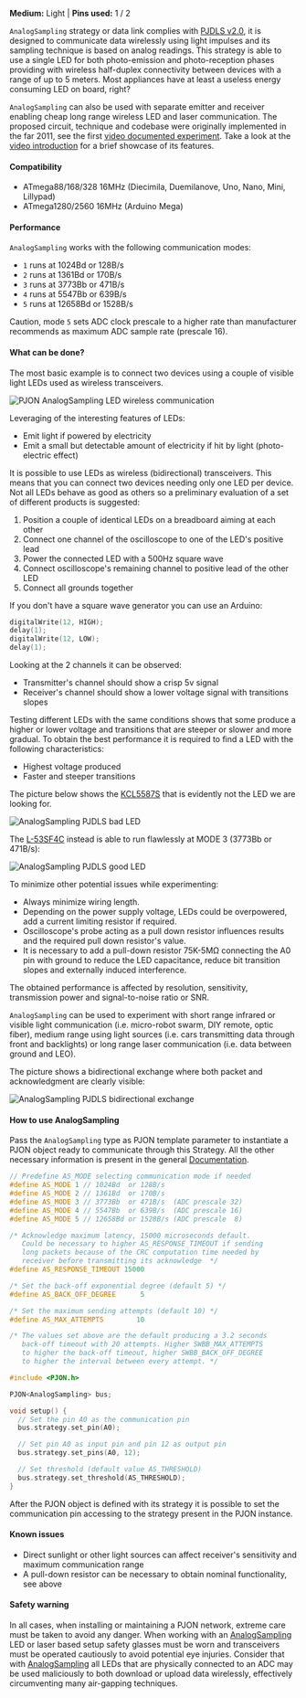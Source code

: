 
**Medium:** Light |
**Pins used:** 1 / 2

`AnalogSampling` strategy or data link complies with [PJDLS v2.0](/src/strategies/AnalogSampling/specification/PJDLS-specification-v2.0.md), it is designed to communicate data wirelessly using light impulses and its sampling technique is based on analog readings. This strategy is able to use a single LED for both photo-emission and photo-reception phases providing with wireless half-duplex connectivity between devices with a range of up to 5 meters. Most appliances have at least a useless energy consuming LED on board, right?

`AnalogSampling` can also be used with separate emitter and receiver enabling cheap long range wireless LED and laser communication. The proposed circuit, technique and codebase were originally implemented in the far 2011, see the first [video documented experiment](https://www.youtube.com/watch?v=-Ul2j6ixbmE). Take a look at the [video introduction](https://www.youtube.com/watch?v=yIncPe8OPpg) for a brief showcase of its features.

#### Compatibility
- ATmega88/168/328 16MHz (Diecimila, Duemilanove, Uno, Nano, Mini, Lillypad)
- ATmega1280/2560 16MHz (Arduino Mega)

#### Performance
`AnalogSampling` works with the following communication modes:
- `1` runs at 1024Bd or 128B/s
- `2` runs at 1361Bd or 170B/s
- `3` runs at 3773Bb or 471B/s
- `4` runs at 5547Bb or 639B/s
- `5` runs at 12658Bd or 1528B/s

Caution, mode `5` sets ADC clock prescale to a higher rate than manufacturer recommends as maximum ADC sample rate (prescale 16).

#### What can be done?
The most basic example is to connect two devices using a couple of visible light LEDs used as wireless transceivers.

![PJON AnalogSampling LED wireless communication](http://www.pjon.org/assets/images/PJON-AnalogSampling-half-duplex-led-communication.png)

Leveraging of the interesting features of LEDs:
- Emit light if powered by electricity
- Emit a small but detectable amount of electricity if hit by light (photo-electric effect)

It is possible to use LEDs as wireless (bidirectional) transceivers. This means that you can connect two devices needing only one LED per device. Not all LEDs behave as good as others so a preliminary evaluation of a set of different products is suggested:

1. Position a couple of identical LEDs on a breadboard aiming at each other
2. Connect one channel of the oscilloscope to one of the LED's positive lead
3. Power the connected LED with a 500Hz square wave
4. Connect oscilloscope's remaining channel to positive lead of the other LED
5. Connect all grounds together

If you don't have a square wave generator you can use an Arduino:
```cpp
digitalWrite(12, HIGH);
delay(1);
digitalWrite(12, LOW);
delay(1);
```

Looking at the 2 channels it can be observed:

- Transmitter's channel should show a crisp 5v signal
- Receiver's channel should show a lower voltage signal with transitions slopes

Testing different LEDs with the same conditions shows that some produce a higher or lower voltage and transitions that are steeper or slower and more gradual. To obtain the best performance it is required to find a LED with the following characteristics:
- Highest voltage produced
- Faster and steeper transitions

The picture below shows the [KCL5587S](https://datasheet.octopart.com/KCL5587S-Kodenshi-datasheet-62058055.pdf) that is evidently not the LED we are looking for.

![AnalogSampling PJDLS bad LED](images/AnalogSampling_PJDLS_Bad_LED.jpg)

The [L-53SF4C](https://www.rapidonline.com/pdf/55-9204_v1.pdf) instead is able to run flawlessly at MODE 3 (3773Bb or 471B/s):

![AnalogSampling PJDLS good LED](images/AnalogSampling_PJDLS_Good_LED.jpg)

To minimize other potential issues while experimenting:
- Always minimize wiring length.
- Depending on the power supply voltage, LEDs could be overpowered, add a current limiting resistor if required.
- Oscilloscope's probe acting as a pull down resistor influences results and the required pull down resistor's value.
- It is necessary to add a pull-down resistor 75K-5MΩ connecting the A0 pin with ground to reduce the LED capacitance, reduce bit transition slopes and externally induced interference.

The obtained performance is affected by resolution, sensitivity, transmission power and signal-to-noise ratio or SNR.

`AnalogSampling` can be used to experiment with short range infrared or visible light communication (i.e. micro-robot swarm, DIY remote, optic fiber), medium range using light sources (i.e. cars transmitting data through front and backlights) or long range laser communication (i.e. data between ground and LEO).  

The picture shows a bidirectional exchange where both packet and acknowledgment are clearly visible:

![AnalogSampling PJDLS bidirectional exchange](images/AnalogSampling_PJDLS_LED_Transceiver.jpg)

#### How to use AnalogSampling
Pass the `AnalogSampling` type as PJON template parameter to instantiate a PJON object ready to communicate through this Strategy. All the other necessary information is present in the general [Documentation](/documentation).
```cpp  
// Predefine AS_MODE selecting communication mode if needed
#define AS_MODE 1 // 1024Bd  or 128B/s
#define AS_MODE 2 // 1361Bd  or 170B/s
#define AS_MODE 3 // 3773Bb  or 471B/s  (ADC prescale 32)
#define AS_MODE 4 // 5547Bb  or 639B/s  (ADC prescale 16)
#define AS_MODE 5 // 12658Bd or 1528B/s (ADC prescale  8)

/* Acknowledge maximum latency, 15000 microseconds default.
   Could be necessary to higher AS_RESPONSE_TIMEOUT if sending
   long packets because of the CRC computation time needed by
   receiver before transmitting its acknowledge  */
#define AS_RESPONSE_TIMEOUT 15000

/* Set the back-off exponential degree (default 5) */
#define AS_BACK_OFF_DEGREE      5

/* Set the maximum sending attempts (default 10) */
#define AS_MAX_ATTEMPTS        10

/* The values set above are the default producing a 3.2 seconds
   back-off timeout with 20 attempts. Higher SWBB_MAX_ATTEMPTS
   to higher the back-off timeout, higher SWBB_BACK_OFF_DEGREE
   to higher the interval between every attempt. */

#include <PJON.h>

PJON<AnalogSampling> bus;

void setup() {
  // Set the pin A0 as the communication pin
  bus.strategy.set_pin(A0);

  // Set pin A0 as input pin and pin 12 as output pin
  bus.strategy.set_pins(A0, 12);

  // Set threshold (default value AS_THRESHOLD)
  bus.strategy.set_threshold(AS_THRESHOLD);
}
```
After the PJON object is defined with its strategy it is possible to set the communication pin accessing to the strategy present in the PJON instance.

#### Known issues
- Direct sunlight or other light sources can affect receiver's sensitivity and maximum communication range
- A pull-down resistor can be necessary to obtain nominal functionality, see above

#### Safety warning
In all cases, when installing or maintaining a PJON network, extreme care must be taken to avoid any danger. When working with an [AnalogSampling](/src/strategies/AnalogSampling) LED or laser based setup safety glasses must be worn and transceivers must be operated cautiously to avoid potential eye injuries. Consider that with [AnalogSampling](/src/strategies/AnalogSampling) all LEDs that are physically connected to an ADC may be used maliciously to both download or upload data wirelessly, effectively circumventing many air-gapping techniques.   
